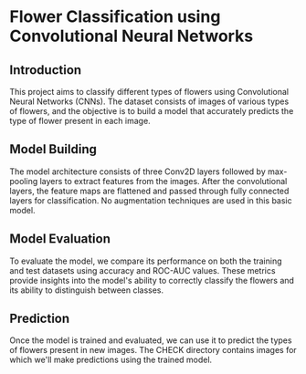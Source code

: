 # Flower Classification using Convolutional Neural Networks

## Introduction

This project aims to classify different types of flowers using Convolutional Neural Networks (CNNs). The dataset consists of images of various types of flowers, and the objective is to build a model that accurately predicts the type of flower present in each image.

## Model Building

The model architecture consists of three Conv2D layers followed by max-pooling layers to extract features from the images. After the convolutional layers, the feature maps are flattened and passed through fully connected layers for classification. No augmentation techniques are used in this basic model.

## Model Evaluation

To evaluate the model, we compare its performance on both the training and test datasets using accuracy and ROC-AUC values. These metrics provide insights into the model's ability to correctly classify the flowers and its ability to distinguish between classes.

## Prediction

Once the model is trained and evaluated, we can use it to predict the types of flowers present in new images. The CHECK directory contains images for which we'll make predictions using the trained model.
